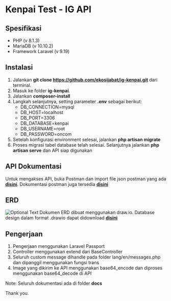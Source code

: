 # Kenpai Test - IG API



## Spesifikasi

- PHP (v 8.1.3)
- MariaDB (v 10.10.2)
- Framework Laravel (v 9.19)


## Instalasi

1. Jalankan **git clone https://github.com/ekosijabat/ig-kenpai.git** dari terminal.
2. Masuk ke folder **ig-kenpai**.
3. Jalankan **composer-install**
4. Langkah selanjutnya, setting parameter **.env** sebagai berikut:
   * DB_CONNECTION=mysql
   * DB_HOST=localhost
   * DB_PORT=3306
   * DB_DATABASE=kenpai
   * DB_USERNAME=root
   * DB_PASSWORD=oncom
5. Setelah konfigurasi environment selesai, jalankan **php artisan migrate**
6. Proses migrasi tabel database telah selesai. Selanjutnya jalankan **php artisan serve** dan API siap digunakan


## API Dokumentasi
Untuk mengakses API, buka Postman dan import file json postman yang ada **[disini](https://raw.githubusercontent.com/ekosijabat/ig-kenpai/main/docs/IG%20API.postman_collection.json)**.
Dokumentasi postman juga tersedia **[disini](https://documenter.getpostman.com/view/7593695/2s8Z6x3Z6u#8a95fa2f-663a-4fee-8693-5b2af3878fbf)**


## ERD
![Optional Text](../main/docs/ERD.png)
Dokumen ERD dibuat menggunakan draw.io. Database design dalam format .drawio dapat didownload **[disini](https://raw.githubusercontent.com/ekosijabat/ig-kenpai/main/docs/ERD.drawio)**


## Pengerjaan
1. Pengerjaan menggunakan Laravel Passport
2. Controller menggunakan extend dari BaseController
3. Seluruh custom message dihandle pada folder lang/en/messages.php dan dipanggil menggunakan fungsi trans
4. Image yang dikirim ke API menggunakan base64_encode dan diproses menggunakan base64_decode di API



Note: Seluruh dokumentasi ada di folder **docs**

Thank you.
